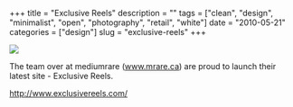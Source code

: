 +++
title = "Exclusive Reels"
description = ""
tags = ["clean", "design", "minimalist", "open", "photography", "retail", "white"]
date = "2010-05-21"
categories = ["design"]
slug = "exclusive-reels"
+++


 

  <div id="screens-thumbs" class="clearfix">
    <div class="txt-center" id="design-submission"><a href="http://www.exclusivereels.com/"><img id='bluga-thumbnail-2385' class='bluga-thumbnail large' src='/media/bluga/
wt4bf6ca9c8a002_large.jpg'/></a></div>  
  </div>   
<p>The team over at mediumrare (<a href="http://www.mrare.ca/" title="www.mrare.ca">www.mrare.ca</a>) are proud to launch their latest site - Exclusive Reels.</p>

<p><a href="http://www.exclusivereels.com/">http://www.exclusivereels.com/</a></p>





